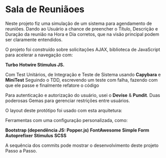 # Sala de Reuniãoes


Neste projeto fiz uma simulação de um sistema para agendamento de reuniões. Dando ao Usuário a chance de preencher o Título, Descrição e Duração da reunião na Hora e Dia corretos, que na visão principal podem ser claramente entendidos.

O projeto foi construído sobre solicitações AJAX, biblioteca de JavaScript para acelerar a navegação com:

**Turbo
Hotwire 
Stimulus JS.**

Com Test Unitários, de Integração e Teste de Sistema usando **Capybara** e **MiniTest**
Seguindo o TDD, escrevendo um teste com falha, fazendo com que ele passe e finalmente refatore o código

Para autenticação e autorização do usuário, usei o **Devise** & **Pundit**. Duas poderosas Gemas para gerenciar restrições entre usuários.

O layout deste protótipo foi usado com esta arquitetura:


Ferramentas com uma configuração personalizada, como:

**Bootstrap (dependência JS: Popper.js)**
**FontAwesome**
**Simple Form**
**Autoprefixer**
**Stimulus**
**SCSS**

A sequência dos commits pode mostrar o desenvolvimento deste projeto Passo a Passo.
